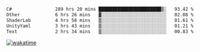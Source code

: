 <!--START_SECTION:waka-->

```txt
C#                289 hrs 20 mins ███████████████████████▒░   93.42 %
Other             6 hrs 26 mins   ▓░░░░░░░░░░░░░░░░░░░░░░░░   02.08 %
ShaderLab         4 hrs 58 mins   ▒░░░░░░░░░░░░░░░░░░░░░░░░   01.61 %
UnityYaml         3 hrs 43 mins   ▒░░░░░░░░░░░░░░░░░░░░░░░░   01.21 %
Text              2 hrs 34 mins   ▒░░░░░░░░░░░░░░░░░░░░░░░░   00.83 %
```

<!--END_SECTION:waka-->
[![wakatime](https://wakatime.com/badge/user/6c2f442e-41b4-42e3-bc06-d5d8203ad1da.svg)](https://wakatime.com/@6c2f442e-41b4-42e3-bc06-d5d8203ad1da)
